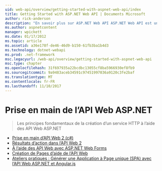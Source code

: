 ```yaml
---
uid: web-api/overview/getting-started-with-aspnet-web-api/index
title: Getting Started with ASP.NET Web API | Documents Microsoft
author: rick-anderson
description: "En savoir plus sur ASP.NET Web API ASP.NET Web API est une infrastructure qui permet de facilement créer des services HTTP qui atteignent un large éventail de clients, y compris les navigateurs..."
ms.author: aspnetcontent
manager: wpickett
ms.date: 01/17/2012
ms.topic: article
ms.assetid: a36e178f-de46-46d9-b150-61fb3ba1b4d3
ms.technology: dotnet-webapi
ms.prod: .net-framework
msc.legacyurl: /web-api/overview/getting-started-with-aspnet-web-api
msc.type: chapter
ms.openlocfilehash: 31f697935a22bcdbc13055cf8ba5966930ef8fb9
ms.sourcegitcommit: 9a9483aceb34591c97451997036a9120c3fe2baf
ms.translationtype: MT
ms.contentlocale: fr-FR
ms.lasthandoff: 11/10/2017
---
```

<a name="getting-started-with-aspnet-web-api"></a>Prise en main de l’API Web ASP.NET
====================
> Les principes fondamentaux de la création d’un service HTTP à l’aide des API Web ASP.NET


- [Prise en main d’API Web 2 (c#)](tutorial-your-first-web-api.md)
- [Résultats d’action dans l’API Web 2](action-results.md)
- [À l’aide des API Web avec ASP.NET Web Forms](using-web-api-with-aspnet-web-forms.md)
- [Création de Pages d’aide de l’API Web](creating-api-help-pages.md)
- [Ateliers pratiques : Générer une Application à Page unique (SPA) avec l’API Web ASP.NET et Angular.js](build-a-single-page-application-spa-with-aspnet-web-api-and-angularjs.md)
